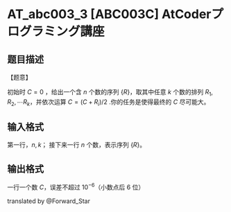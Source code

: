 # AT_abc003_3 [ABC003C] AtCoderプログラミング講座

## 题目描述

【题意】

初始时 $C=0$ ，给出一个含 $n$ 个数的序列 $\{R\}$，取其中任意 $k$ 个数的排列 $R_1,R_2,\cdots R_k$，并依次运算 $C=(C+R_i)/2$ .你的任务是使得最终的 $C$ 尽可能大。

## 输入格式

第一行，$n,k$； 接下来一行 $n$ 个数，表示序列 $\{R\}$。

## 输出格式

一行一个数 $C$，误差不超过 $10^{-6}$（小数点后 $6$ 位）

translated by @Forward_Star